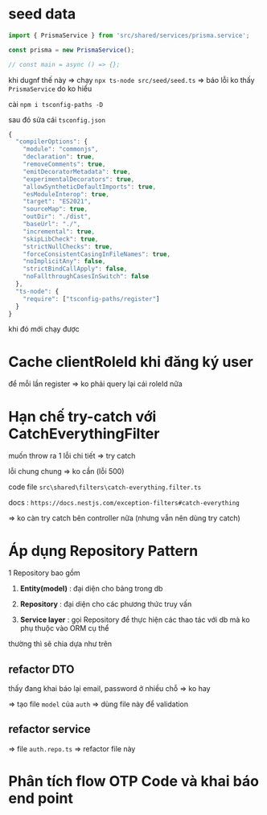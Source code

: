 # seed data

```ts
import { PrismaService } from 'src/shared/services/prisma.service';

const prisma = new PrismaService();

// const main = async () => {};
```

khi dugnf thế này => chạy `npx ts-node src/seed/seed.ts` => báo lỗi ko thấy `PrismaService` do ko hiểu

cài `npm i tsconfig-paths -D`

sau đó sửa cái `tsconfig.json`

```ts
{
  "compilerOptions": {
    "module": "commonjs",
    "declaration": true,
    "removeComments": true,
    "emitDecoratorMetadata": true,
    "experimentalDecorators": true,
    "allowSyntheticDefaultImports": true,
    "esModuleInterop": true,
    "target": "ES2021",
    "sourceMap": true,
    "outDir": "./dist",
    "baseUrl": "./",
    "incremental": true,
    "skipLibCheck": true,
    "strictNullChecks": true,
    "forceConsistentCasingInFileNames": true,
    "noImplicitAny": false,
    "strictBindCallApply": false,
    "noFallthroughCasesInSwitch": false
  },
  "ts-node": {
    "require": ["tsconfig-paths/register"]
  }
}

```

khi đó mới chạy được

# Cache clientRoleId khi đăng ký user

để mỗi lần register => ko phải query lại cái roleId nữa

# Hạn chế try-catch với CatchEverythingFilter

muốn throw ra 1 lỗi chi tiết => try catch

lỗi chung chung => ko cần (lỗi 500)

code file `src\shared\filters\catch-everything.filter.ts`

docs : `https://docs.nestjs.com/exception-filters#catch-everything`

=> ko càn try catch bên controller nữa (nhưng vẫn nên dùng try catch)

# Áp dụng Repository Pattern

1 Repository bao gồm

1. **Entity(model)** : đại diện cho bảng trong db

2. **Repository** : đại diện cho các phương thức truy vấn
3. **Service layer** : gọi Repository để thực hiện các thao tác với db mà ko phụ thuộc vào ORM cụ thể

thường thì sẽ chia dựa như trên

## refactor DTO

thấy đang khai báo lại email, password ở nhiều chỗ => ko hay

=> tạo file `model` của `auth` => dùng file này để validation

## refactor service

=> file `auth.repo.ts` => refactor file này

# Phân tích flow OTP Code và khai báo end point

